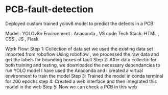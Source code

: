 # PCB-fault-detection
Deployed custom trained yolov8 model to predict the defects in a PCB

Model : YOLOv8n
Environment : Anaconda , VS code
Tech Stack: HTML , CSS , JS , Flask 

Work Flow:
  Step 1: Collection of data set 
          we used the existing data set imported from roboflow
          Using roboflow , we processed the raw data and get the labels for bounding boxes of fault
  Step 2: After data collectio for both training and testing, we downloaded the necessary dependancies to run YOLO model
          I have used the Anaconda and i created a virtual environment to train the model
  Step 3: Trained the model in conda terminal for 200 epochs
  step 4: Created a web interface and then integrated this model in the web
  Step 5: Now we can check a PCB in this web
          

